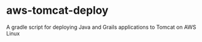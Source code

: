 aws-tomcat-deploy
=================

A gradle script for deploying Java and Grails applications to Tomcat on AWS Linux